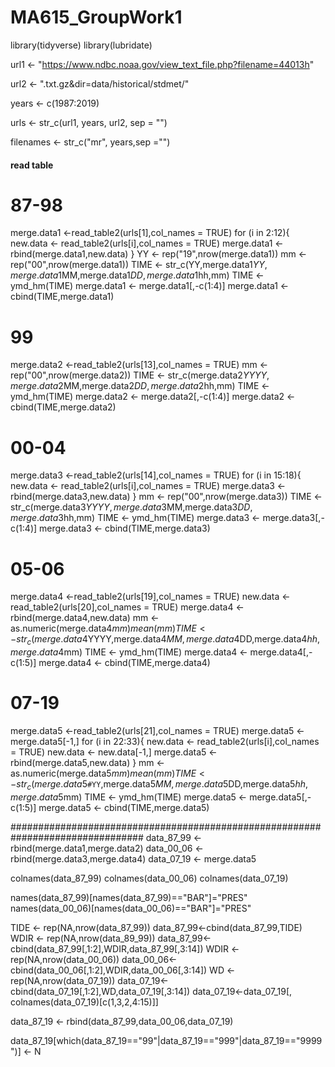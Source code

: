 # MA615_GroupWork1
library(tidyverse)
library(lubridate)

url1 <- "https://www.ndbc.noaa.gov/view_text_file.php?filename=44013h"

url2 <- ".txt.gz&dir=data/historical/stdmet/"

years <- c(1987:2019)

urls <- str_c(url1, years, url2, sep = "")

filenames <- str_c("mr", years,sep ="")

#### read table
# 87-98
merge.data1 <-read_table2(urls[1],col_names = TRUE)
for (i in 2:12){
  new.data <- read_table2(urls[i],col_names = TRUE)
  merge.data1 <- rbind(merge.data1,new.data)
}
YY <- rep("19",nrow(merge.data1))
mm <- rep("00",nrow(merge.data1))
TIME <- str_c(YY,merge.data1$YY,merge.data1$MM,merge.data1$DD,merge.data1$hh,mm)
TIME <- ymd_hm(TIME)
merge.data1 <- merge.data1[,-c(1:4)]
merge.data1 <- cbind(TIME,merge.data1)

# 99
merge.data2 <-read_table2(urls[13],col_names = TRUE)
mm <- rep("00",nrow(merge.data2))
TIME <- str_c(merge.data2$YYYY,merge.data2$MM,merge.data2$DD,merge.data2$hh,mm)
TIME <- ymd_hm(TIME)
merge.data2 <- merge.data2[,-c(1:4)]
merge.data2 <- cbind(TIME,merge.data2)

# 00-04
merge.data3 <-read_table2(urls[14],col_names = TRUE)
for (i in 15:18){
  new.data <- read_table2(urls[i],col_names = TRUE)
  merge.data3 <- rbind(merge.data3,new.data)
}
mm <- rep("00",nrow(merge.data3))
TIME <- str_c(merge.data3$YYYY,merge.data3$MM,merge.data3$DD,merge.data3$hh,mm)
TIME <- ymd_hm(TIME)
merge.data3 <- merge.data3[,-c(1:4)]
merge.data3 <- cbind(TIME,merge.data3)


# 05-06
merge.data4 <-read_table2(urls[19],col_names = TRUE)
new.data <- read_table2(urls[20],col_names = TRUE)
merge.data4 <- rbind(merge.data4,new.data)
mm <- as.numeric(merge.data4$mm)
mean(mm)
TIME <- str_c(merge.data4$YYYY,merge.data4$MM,merge.data4$DD,merge.data4$hh,merge.data4$mm)
TIME <- ymd_hm(TIME)
merge.data4 <- merge.data4[,-c(1:5)]
merge.data4 <- cbind(TIME,merge.data4)


# 07-19 
merge.data5 <-read_table2(urls[21],col_names = TRUE)
merge.data5 <- merge.data5[-1,]
for (i in 22:33){
  new.data <- read_table2(urls[i],col_names = TRUE)
  new.data <- new.data[-1,]
  merge.data5 <- rbind(merge.data5,new.data)
}
mm <- as.numeric(merge.data5$mm)
mean(mm)
TIME <- str_c(merge.data5$`#YY`,merge.data5$MM,merge.data5$DD,merge.data5$hh,merge.data5$mm)
TIME <- ymd_hm(TIME)
merge.data5 <- merge.data5[,-c(1:5)]
merge.data5 <- cbind(TIME,merge.data5)

################################################################################
data_87_99 <- rbind(merge.data1,merge.data2)
data_00_06 <- rbind(merge.data3,merge.data4)
data_07_19 <- merge.data5

colnames(data_87_99)
colnames(data_00_06)
colnames(data_07_19)

names(data_87_99)[names(data_87_99)=="BAR"]="PRES"
names(data_00_06)[names(data_00_06)=="BAR"]="PRES"


TIDE <- rep(NA,nrow(data_87_99))
data_87_99<-cbind(data_87_99,TIDE)
WDIR <- rep(NA,nrow(data_89_99))
data_87_99<-cbind(data_87_99[,1:2],WDIR,data_87_99[,3:14])
WDIR <- rep(NA,nrow(data_00_06))
data_00_06<-cbind(data_00_06[,1:2],WDIR,data_00_06[,3:14])
WD <- rep(NA,nrow(data_07_19))
data_07_19<-cbind(data_07_19[,1:2],WD,data_07_19[,3:14])
data_07_19<-data_07_19[, colnames(data_07_19)[c(1,3,2,4:15)]]

data_87_19 <- rbind(data_87_99,data_00_06,data_07_19)


data_87_19[which(data_87_19=="99"|data_87_19=="999"|data_87_19=="9999")] <- N

